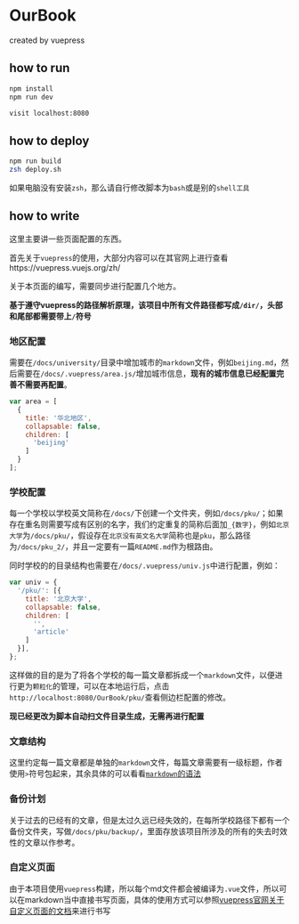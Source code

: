 # OurBook

created by vuepress

## how to run

```bash
npm install
npm run dev

visit localhost:8080
```

## how to deploy

```bash
npm run build
zsh deploy.sh
```
如果电脑没有安装`zsh`，那么请自行修改脚本为`bash`或是别的`shell工具`

## how to write

这里主要讲一些页面配置的东西。  

首先关于`vuepress`的使用，大部分内容可以在其官网上进行查看https://vuepress.vuejs.org/zh/  

关于本页面的编写，需要同步进行配置几个地方。

**基于遵守vuepress的路径解析原理，该项目中所有文件路径都写成`/dir/`，头部和尾部都需要带上`/`符号**

### 地区配置  

需要在`/docs/university/`目录中增加城市的`markdown`文件，例如`beijing.md`，然后需要在`/docs/.vuepress/area.js/`增加城市信息，**现有的城市信息已经配置完善不需要再配置**。
```javascript
var area = [
  {
    title: '华北地区',
    collapsable: false,
    children: [
      'beijing'
    ]
  }
];
```

### 学校配置  

每一个学校以学校英文简称在`/docs/`下创建一个文件夹，例如`/docs/pku/`；如果存在重名则需要写成有区别的名字，我们约定重复的简称后面加`_{数字}`，例如`北京大学`为`/docs/pku/`，假设存在`北京没有英文名大学`简称也是`pku`，那么路径为`/docs/pku_2/`，并且一定要有一篇`README.md`作为根路由。  

同时学校的的目录结构也需要在`/docs/.vuepress/univ.js`中进行配置，例如：  
```javascript
var univ = {
  '/pku/': [{
    title: '北京大学',
    collapsable: false,
    children: [
      '',
      'article'
    ]
  }],
};
```  
这样做的目的是为了将各个学校的每一篇文章都拆成一个`markdown`文件，以便进行更为`颗粒化`的管理，可以在本地运行后，点击`http://localhost:8080/OurBook/pku/`查看侧边栏配置的修改。

**现已经更改为脚本自动扫文件目录生成，无需再进行配置**

### 文章结构  

这里约定每一篇文章都是单独的`markdown`文件，每篇文章需要有一级标题，作者使用`>`符号包起来，其余具体的可以看看[`markdown`的语法](https://www.zybuluo.com/mdeditor)


### 备份计划  

关于过去的已经有的文章，但是太过久远已经失效的，在每所学校路径下都有一个备份文件夹，写做`/docs/pku/backup/`，里面存放该项目所涉及的所有的失去时效性的文章以作参考。

### 自定义页面  

由于本项目使用`vuepress`构建，所以每个md文件都会被编译为`.vue`文件，所以可以在markdown当中直接书写页面，具体的使用方式可以参照[vuepress官网关于自定义页面的文档](https://vuepress.vuejs.org/zh/default-theme-config/#%E8%87%AA%E5%AE%9A%E4%B9%89%E9%A1%B5%E9%9D%A2%E7%B1%BB)来进行书写
